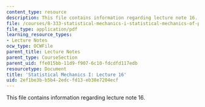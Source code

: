 ```yaml
---
content_type: resource
description: This file contains information regarding lecture note 16.
file: /courses/8-333-statistical-mechanics-i-statistical-mechanics-of-particles-fall-2013/2ef1be3bb5b42edcfd13eb38e7204ecf_MIT8_333F13_Lec16.pdf
file_type: application/pdf
learning_resource_types:
- Lecture Notes
ocw_type: OCWFile
parent_title: Lecture Notes
parent_type: CourseSection
parent_uid: ffe015bb-11d9-f907-6c10-fdcdfd117edb
resourcetype: Document
title: 'Statistical Mechanics I: Lecture 16'
uid: 2ef1be3b-b5b4-2edc-fd13-eb38e7204ecf
---
```

This file contains information regarding lecture note 16.